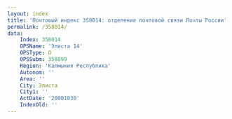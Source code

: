 ```yaml
---
layout: index
title: 'Почтовый индекс 358014: отделение почтовой связи Почты России'
permalink: /358014/
data:
    Index: 358014
    OPSName: 'Элиста 14'
    OPSType: О
    OPSSubm: 358099
    Region: 'Калмыкия Республика'
    Autonom: ''
    Area: ''
    City: Элиста
    City1: ''
    ActDate: '20001030'
    IndexOld: ''
---
```

